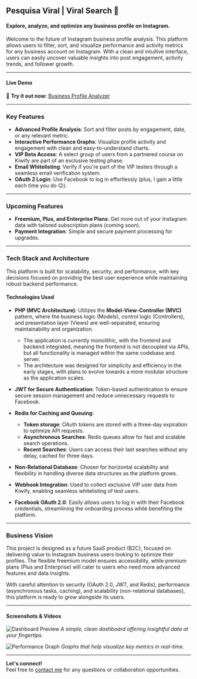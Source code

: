 ## **Pesquisa Viral | Viral Search** 🌟

#### Explore, analyze, and optimize any business profile on Instagram.

Welcome to the future of Instagram business profile analysis. This platform allows users to filter, sort, and visualize performance and activity metrics for any business account on Instagram. With a clean and intuitive interface, users can easily uncover valuable insights into post engagement, activity trends, and follower growth.

<hr>

#### **Live Demo**  
🚀 **Try it out now:** [Business Profile Analyzer](https://your-app-url.com)

---

### **Key Features**

- **Advanced Profile Analysis**: Sort and filter posts by engagement, date, or any relevant metric.
- **Interactive Performance Graphs**: Visualize profile activity and engagement with clean and easy-to-understand charts.
- **VIP Beta Access**: A select group of users from a partnered course on Kiwify are part of an exclusive testing phase.
- **Email Whitelisting**: Verify if you're part of the VIP testers through a seamless email verification system.
- **OAuth 2 Login**: Use Facebook to log in effortlessly (plus, I gain a little each time you do 😉).

---

### **Upcoming Features**

- **Freemium, Plus, and Enterprise Plans**: Get more out of your Instagram data with tailored subscription plans (coming soon).
- **Payment Integration**: Simple and secure payment processing for upgrades.

---

### **Tech Stack and Architecture**

This platform is built for scalability, security, and performance, with key decisions focused on providing the best user experience while maintaining robust backend performance.

#### **Technologies Used**

- **PHP (MVC Architecture)**: Utilizes the **Model-View-Controller (MVC)** pattern, where the business logic (Models), control logic (Controllers), and presentation layer (Views) are well-separated, ensuring maintainability and organization.
  - The application is currently monolithic, with the frontend and backend integrated, meaning the frontend is not decoupled via APIs, but all functionality is managed within the same codebase and server.
  - The architecture was designed for simplicity and efficiency in the early stages, with plans to evolve towards a more modular structure as the application scales.
  
- **JWT for Secure Authentication**: Token-based authentication to ensure secure session management and reduce unnecessary requests to Facebook.
- **Redis for Caching and Queuing**:
  - **Token storage**: OAuth tokens are stored with a three-day expiration to optimize API requests.
  - **Asynchronous Searches**: Redis queues allow for fast and scalable search operations.
  - **Recent Searches**: Users can access their last searches without any delay, cached for three days.
- **Non-Relational Database**: Chosen for horizontal scalability and flexibility in handling diverse data structures as the platform grows.
- **Webhook Integration**: Used to collect exclusive VIP user data from Kiwify, enabling seamless whitelisting of test users.
- **Facebook OAuth 2.0**: Easily allows users to log in with their Facebook credentials, streamlining the onboarding process while benefiting the platform.

---

### **Business Vision**

This project is designed as a future SaaS product (B2C), focused on delivering value to Instagram business users looking to optimize their profiles. The flexible freemium model ensures accessibility, while premium plans (Plus and Enterprise) will cater to users who need more advanced features and data insights.

With careful attention to security (OAuth 2.0, JWT, and Redis), performance (asynchronous tasks, caching), and scalability (non-relational databases), this platform is ready to grow alongside its users.

---

#### **Screenshots & Videos**

![Dashboard Preview](https://your-screenshot-link.com)
_A simple, clean dashboard offering insightful data at your fingertips._

![Performance Graph](https://your-performance-graph-link.com)
_Graphs that help visualize key metrics in real-time._

---

**Let's connect!**  
Feel free to [contact me](mailto:your-email@example.com) for any questions or collaboration opportunities.
